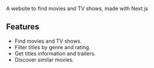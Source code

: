 A website to find movies and TV shows, made with Next.js 

## Features

- Find movies and TV shows.
- Filter titles by genre and rating.
- Get titles information and trailers.
- Discover similar movies.
